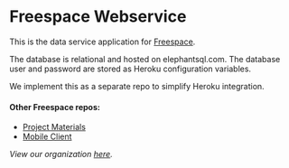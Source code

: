 # Freespace Webservice

This is the data service application for [Freespace](https://github.com/calvin-cs262-fall2020-Freespace/Project).

The database is relational and hosted on elephantsql.com. The database user
and password are stored as Heroku configuration variables.

We implement this as a separate repo to simplify Heroku integration.

#### Other Freespace repos:
- [Project Materials](https://github.com/calvin-cs262-fall2020-Freespace/Project)
- [Mobile Client](https://github.com/calvin-cs262-fall2020-Freespace/Client)


*View our organization [here](https://github.com/calvin-cs262-fall2020-Freespace).*
